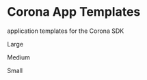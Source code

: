 Corona App Templates
========================

application templates for the Corona SDK

Large

Medium

Small

